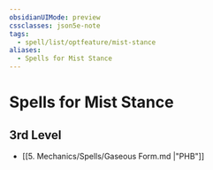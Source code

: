 ```yaml
---
obsidianUIMode: preview
cssclasses: json5e-note
tags:
  - spell/list/optfeature/mist-stance
aliases:
  - Spells for Mist Stance
---
```

# Spells for Mist Stance

## 3rd Level

- [[5. Mechanics/Spells/Gaseous Form.md \|"PHB"]]
